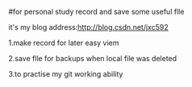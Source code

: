 #for personal study record and save some useful flle 


it's my blog address:http://blog.csdn.net/jxc592


 1.make record for later easy viem
 
 2.save flle for backups when local file was deleted 
 
 3.to practise my git working ability
